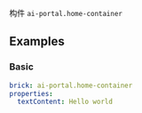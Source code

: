 构件 `ai-portal.home-container`

## Examples

### Basic

```yaml preview
brick: ai-portal.home-container
properties:
  textContent: Hello world
```
